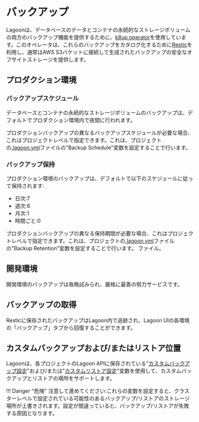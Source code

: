 # バックアップ

Lagoonは、データベースのデータとコンテナの永続的なストレージボリュームの両方のバックアップ機能を提供するために、[k8up operator](https://github.com/vshn/k8up)を使用しています。このオペレータは、これらのバックアップをカタログ化するために[Restic](https://github.com/restic/restic)を利用し、通常はAWS S3バケットに接続して生成されたバックアップの安全なオフサイトストレージを提供します。

## プロダクション環境

### バックアップスケジュール

データベースとコンテナの永続的なストレージボリュームのバックアップは、デフォルトでプロダクション環境内で夜間に行われます。

プロダクションバックアップの異なるバックアップスケジュールが必要な場合、これはプロジェクトレベルで指定できます。これは、プロジェクトの[.lagoon.yml](../concepts-basics/lagoon-yml.md#backup-schedule)ファイルの"Backup Schedule"変数を設定することで行います。

### バックアップ保持

プロダクション環境のバックアップは、デフォルトで以下のスケジュールに従って保持されます:

* 日次:7
* 週次:6
* 月次:1
* 時間ごと:0

プロダクションバックアップの異なる保持期間が必要な場合、これはプロジェクトレベルで指定できます。これは、プロジェクトの[.lagoon.yml](../concepts-basics/lagoon-yml.md#backup-retention)ファイルの"Backup Retention"変数を設定することで行います。 ファイル。

## 開発環境

開発環境のバックアップは毎晩試みられ、厳格に最善の努力サービスです。

## バックアップの取得

Resticに保存されたバックアップはLagoon内で追跡され、Lagoon UIの各環境の「バックアップ」タブから回復することができます。

## カスタムバックアップおよび/またはリストア位置

Lagoonは、各プロジェクトのLagoon APIに保存されている"[カスタムバックアップ設定](../concepts-advanced/environment-variables.md#custom-backup-settings)"および/または"[カスタムリストア設定](../concepts-advanced/environment-variables.md#custom-restore-location)"変数を使用して、カスタムバックアップとリストアの場所をサポートします。

!!! Danger "危険"
    注意して進めてください:これらの変数を設定すると、クラスターレベルで設定されている可能性のあるバックアップ/リストアのストレージ場所が上書きされます。設定が間違っていると、バックアップ/リストアが失敗する原因となります。
